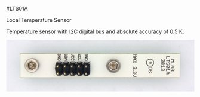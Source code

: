 <!--- PrjInfo ---> <!--- Please remove this line after manually editing --->
<!--- 00a56be08b96043df9e37d6aff7b6990 --->
<!--- Created:2017-01-02T19:34:51.747306: ---> 
<!--- Author:Mlab: ---> 
<!--- AuthorEmail:email@mlab.cz: ---> 
<!--- Tags:None: ---> 
<!--- Ust:None: ---> 
<!--- Name:LTS01A: --->
#LTS01A 
<!--- LongName --->
Local Temperature Sensor
<!--- ELongName ---> 

<!--- Lead --->
Temperature sensor with I2C digital bus and absolute accuracy of 0.5 K.
<!--- ELead ---> 

![LeadImg](DOC/SRC/img/LTS01A_Top_Big.jpg) 


​
​
<!--- Description --->
<!--- EDescription --->
<!--- Content --->
<!--- EContent --->
            